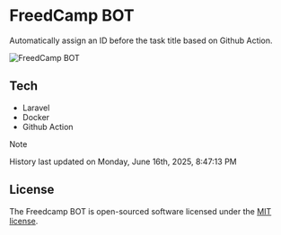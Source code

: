 # FreedCamp BOT

Automatically assign an ID before the task title based on Github Action.

![FreedCamp BOT](https://repository-images.githubusercontent.com/737932867/7d34798b-2680-471c-b089-a78a718d3d6a)

## Tech

- Laravel
- Docker
- Github Action

> [!NOTE]  
> History last updated on Monday, June 16th, 2025, 8:47:13 PM

## License

The Freedcamp BOT is open-sourced software licensed under the [MIT license](https://opensource.org/licenses/MIT).
